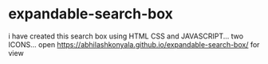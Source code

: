 # expandable-search-box
i have created this search box using HTML CSS and JAVASCRIPT...
two ICONS...
open https://abhilashkonyala.github.io/expandable-search-box/  for view

